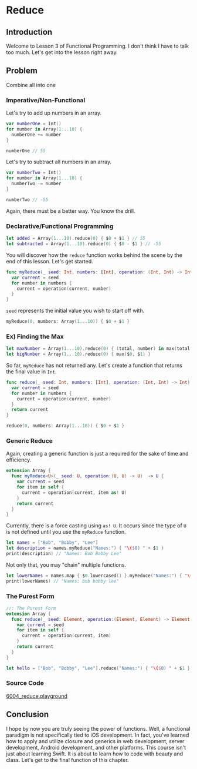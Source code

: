 # Reduce
## Introduction
Welcome to Lesson 3 of Functional Programming. I don't think I have to talk too much. Let's get into the lesson right away.

## Problem
Combine all into one

### Imperative/Non-Functional
Let's try to add up numbers in an array.

```swift
var numberOne = Int()
for number in Array(1...10) {
  numberOne += number
}

numberOne // 55
```

Let's try to subtract all numbers in an array.
```swift
var numberTwo = Int()
for number in Array(1...10) {
  numberTwo -= number
}

numberTwo // -55
```

Again, there must be a better way. You know the drill.

### Declarative/Functional Programming
```swift
let added = Array(1...10).reduce(0) { $0 + $1 } // 55
let subtracted = Array(1...10).reduce(0) { $0 - $1 } // -55
```

You will discover how the `reduce` function works behind the scene by the end of this lesson. Let's get started.

```swift
func myReduce(_ seed: Int, numbers: [Int], operation: (Int, Int) -> Int) {
  var current = seed
  for number in numbers {
    current = operation(current, number)
  }
}
```

`seed` represents the initial value you wish to start off with.

```swift
myReduce(0, numbers: Array(1...10)) { $0 + $1 }
```

### Ex) Finding the Max
```swift
let maxNumber = Array(1...10).reduce(0) { (total, number) in max(total, number) }
let bigNumber = Array(1...10).reduce(0) { max($0, $1) }
```

So far, `myReduce` has not returned any. Let's create a function that returns the final value in `Int`.

```swift
func reduce(_ seed: Int, numbers: [Int], operation: (Int, Int) -> Int) -> Int {
  var current = seed
  for number in numbers {
    current = operation(current, number)
  }
  return current
}

reduce(0, numbers: Array(1...10)) { $0 + $1 }
```

### Generic Reduce
Again, creating a generic function is just a required for the sake of time and efficiency.

```swift
extension Array {
  func myReduce<U>(_ seed: U, operation:(U, U) -> U)  -> U {
    var current = seed
    for item in self {
      current = operation(current, item as! U)
    }
    return current
  }
}
```

Currently, there is a force casting using `as! U`. It occurs since the type of `U` is not defined until you use the `myReduce` function.

```swift
let names = ["Bob", "Bobby", "Lee"]
let description = names.myReduce("Names:") { "\($0) " + $1 }
print(description) // "Names: Bob Bobby Lee"
```

Not only that, you may "chain" multiple functions.

```swift
let lowerNames = names.map { $0.lowercased() }.myReduce("Names:") { "\($0) " + $1 }
print(lowerNames) // "Names: bob bobby lee"
```

### The Purest Form
```swift
//: The Purest Form
extension Array {
  func reduce(_ seed: Element, operation:(Element, Element) -> Element) -> Element {
    var current = seed
    for item in self {
      current = operation(current, item)
    }
    return current
  }
}

let hello = ["Bob", "Bobby", "Lee"].reduce("Names:") { "\($0) " + $1 }
```
### Source Code
[6004_reduce.playground]()

## Conclusion
I hope by now you are truly seeing the power of functions. Well, a functional paradigm is not specifically tied to iOS development. In fact, you've learned how to apply and utilize closure and generics in web development, server development, Android development, and other platforms. This course isn't just about learning Swift. It is about to learn how to code with beauty and class. Let's get to the final function of this chapter. 
